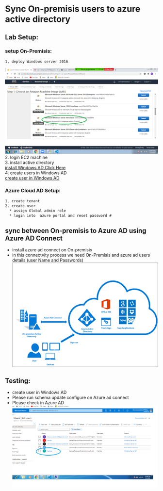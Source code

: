 # Sync On-premisis users to azure active directory
## Lab Setup:
  ### setup On-Premisis:
    1. deploy Windows server 2016
![imageID](./windows-vm.jpg)
    2. login EC2 machine\
    3. install active directory\
[install Windows AD Click Here](http://pc-addicts.com/setup-active-directory-server-2016/)\
    4. create users in Windows AD\
[create user in Windows AD](https://activedirectorypro.com/how-to-create-a-new-active-directory-user-account/)
     
 ### Azure Cloud AD Setup:
    1. create tenant 
    2. create user 
      * assign Global admin role 
      * login into  azure portal and reset password # 

## sync between On-premisis to Azure AD using Azure AD Connect
   * install azure ad connect on On-premisis
   * in this connectvity process we need On-Premisis and azure ad users details (user Name and Passwords)
![Azure AD Connect](./Azure%20Ad%20Connect.jpg) 


## Testing:
  * create user in Windows AD
  * Please run schema update configure on Azure ad connect
  * Please check in Azure AD 
![Check](./schema%20updated.jpg)



